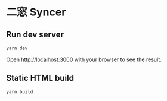 # 二窓 Syncer

## Run dev server

```bash
yarn dev
```

Open [http://localhost:3000](http://localhost:3000) with your browser to see the result.

## Static HTML build

```bash
yarn build
```
